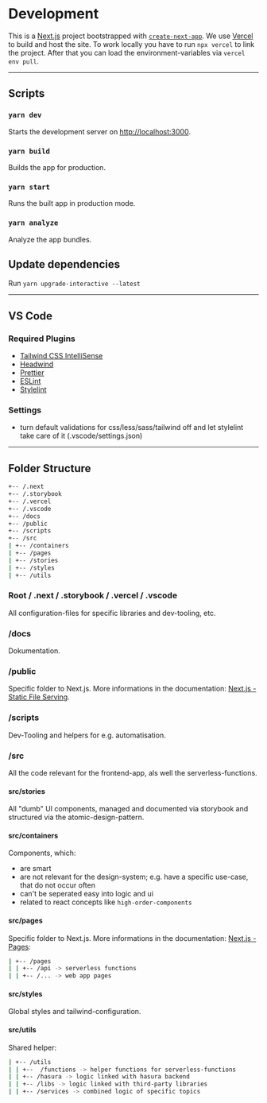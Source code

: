 # Development

This is a [Next.js](https://nextjs.org/) project bootstrapped with [`create-next-app`](https://github.com/vercel/next.js/tree/canary/packages/create-next-app).
We use [Vercel](https://vercel.com) to build and host the site. To work locally you have to run `npx vercel` to link the project. After that you can load the
environment-variables via `vercel env pull`.

---

## Scripts

### `yarn dev`

Starts the development server on [http://localhost:3000](http://localhost:3000).

### `yarn build`

Builds the app for production.

### `yarn start`

Runs the built app in production mode.

### `yarn analyze`

Analyze the app bundles.

## Update dependencies
 
Run `yarn upgrade-interactive --latest`

---

## VS Code

### Required Plugins

- [Tailwind CSS IntelliSense](https://marketplace.visualstudio.com/items?itemName=bradlc.vscode-tailwindcss)
- [Headwind](https://marketplace.visualstudio.com/items?itemName=heybourn.headwind)
- [Prettier](https://marketplace.visualstudio.com/items?itemName=esbenp.prettier-vscode)
- [ESLint](https://marketplace.visualstudio.com/items?itemName=dbaeumer.vscode-eslint)
- [Stylelint](https://marketplace.visualstudio.com/items?itemName=stylelint.vscode-stylelint)

### Settings

- turn default validations for css/less/sass/tailwind off and let stylelint take care of it (.vscode/settings.json)

---

## Folder Structure

```zsh
+-- /.next
+-- /.storybook
+-- /.vercel
+-- /.vscode
+-- /docs
+-- /public
+-- /scripts
+-- /src
| +-- /containers
| +-- /pages
| +-- /stories  
| +-- /styles
| +-- /utils
```

### Root / .next / .storybook / .vercel / .vscode

All configuration-files for specific libraries and dev-tooling, etc.

### /docs

Dokumentation.

### /public

Specific folder to Next.js. More informations in the documentation: [Next.js - Static File Serving](https://nextjs.org/docs/basic-features/static-file-serving).

### /scripts

Dev-Tooling and helpers for e.g. automatisation.

### /src

All the code relevant for the frontend-app, als well the serverless-functions.

#### **src/stories**

All "dumb" UI components, managed and documented via storybook and structured via the atomic-design-pattern.

#### **src/containers**

Components, which:
- are smart
- are not relevant for the design-system; e.g. have a specific use-case, that do not occur often
- can't be seperated easy into logic and ui
- related to react concepts like `high-order-components`

#### **src/pages**

Specific folder to Next.js. More informations in the documentation: [Next.js - Pages](https://nextjs.org/docs/basic-features/pages):

```zsh
| +-- /pages
| | +-- /api -> serverless functions
| | +-- /... -> web app pages
```

#### **src/styles**

Global styles and tailwind-configuration.

#### **src/utils**

Shared helper:

```zsh
| +-- /utils
| | +--  /functions -> helper functions for serverless-functions
| | +-- /hasura -> logic linked with hasura backend
| | +-- /libs -> logic linked with third-party libraries
| | +-- /services -> combined logic of specific topics
```
